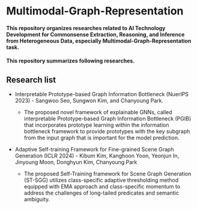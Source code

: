 # Multimodal-Graph-Representation

#### This repository organizes researches related to AI Technology Development for Commonsense Extraction, Reasoning, and Inference from Heterogeneous Data, especially Multimodal-Graph-Representation task. 
#### This repository summarizes following researches.

## Research list
* Interpretable Prototype-based Graph Information Bottleneck (NuerIPS 2023) - Sangwoo Seo, Sungwon Kim, and Chanyoung Park.

  * The proposed novel framework of explainable GNNs, called interpretable Prototype-based Graph Information Bottleneck (PGIB) that incorporates prototype learning within the information bottleneck framework to provide prototypes with the key subgraph from the input graph that is important for the model prediction.

* Adaptive Self-training Framework for Fine-grained Scene Graph Generation (ICLR 2024) - Kibum Kim, Kanghoon Yoon, Yeonjun In, Jinyoung Moon, Donghyun Kim, Chanyoung Park  

  * The proposed Self-Training framework for Scene Graph Generation (ST-SGG) utilizes class-specific adaptive thresholding method equipped with EMA approach and class-specific momentum to address the challenges of long-tailed predicates and semantic ambiguity.   